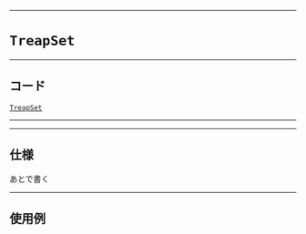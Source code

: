 _____

# `TreapSet`

_____

## コード

[`TreapSet`](https://github.com/titanium-22/Library_py/tree/main/DataStructures/Treap/TreapSet.py)

_____


_____

## 仕様

あとで書く

_____

## 使用例

```python
```

